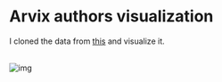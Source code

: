 Arvix authors visualization
===========================


I cloned the data from [this](https://www.kaggle.com/Cornell-University/arxiv) and visualize it.<br><br>

![img](https://github.com/ketphan02/top-arvix-visualization/tree/master/result/visualize.png)

